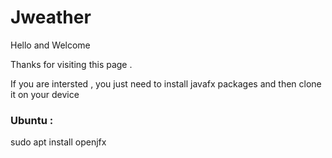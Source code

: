 # Jweather

Hello and Welcome 

Thanks for visiting this page .


If you are intersted , you just need to install javafx packages and then clone it on your device 


<h3>Ubuntu :</h3>
sudo apt install openjfx 
